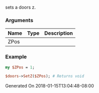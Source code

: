 sets a doors z.
### Arguments
**Name**|**Type**|**Description**
:---|:---|:---
ZPos||

### Example

```perl
my $ZPos = 1;

$doors->SetZ($ZPos); # Returns void
```


Generated On 2018-01-15T13:04:48-08:00